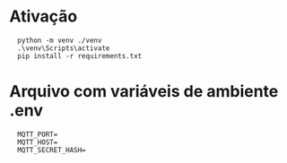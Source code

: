 # Ativação

```
  python -m venv ./venv
  .\venv\Scripts\activate
  pip install -r requirements.txt
```

# Arquivo com variáveis de ambiente .env

```
  MQTT_PORT=
  MQTT_HOST=
  MQTT_SECRET_HASH=
```
